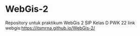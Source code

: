 # WebGis-2
Repository untuk praktikum WebGis 2 SIP Kelas D PWK 22
link webgis:https://itsmrna.github.io/WebGis-2/
